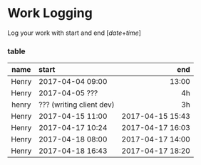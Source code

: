 # Work Logging
Log your work with start and end [*date*+*time*]

### table
| name | start | end |
| :--------: | :-------- | --------: |
| Henry | 2017-04-04 09:00 | 13:00 |
| Henry | 2017-04-05 ??? | 4h |
| henry | ??? (writing client dev) | 3h |
| Henry | 2017-04-15 11:00 | 2017-04-15 15:43 |
| Henry | 2017-04-17 10:24 | 2017-04-17 16:03 |
| Henry | 2017-04-18 08:00 | 2017-04-17 14:00 |
| Henry | 2017-04-18 16:43 | 2017-04-17 18:20 |
